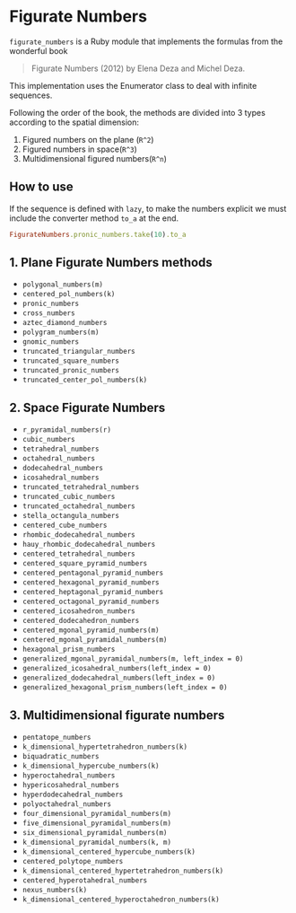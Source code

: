 # Figurate Numbers

`figurate_numbers` is a Ruby module that implements the formulas from the wonderful book
> Figurate Numbers (2012) by Elena Deza and Michel Deza.

This implementation uses the Enumerator class to deal with infinite sequences.

Following the order of the book, the methods are divided into 3 types according to the spatial dimension:

1. Figured numbers on the plane (`R^2`)
2. Figured numbers in space(`R^3`)
3. Multidimensional figured numbers(`R^n`)

## How to use

If the sequence is defined with `lazy`, to make the numbers explicit we must include the converter method `to_a` at the end.

```rb
FigurateNumbers.pronic_numbers.take(10).to_a
```



## 1. Plane Figurate Numbers methods

- `polygonal_numbers(m)`
- `centered_pol_numbers(k)`
- `pronic_numbers`
- `cross_numbers`
- `aztec_diamond_numbers`
- `polygram_numbers(m)`
- `gnomic_numbers`
- `truncated_triangular_numbers`
- `truncated_square_numbers`
- `truncated_pronic_numbers`
- `truncated_center_pol_numbers(k)`

## 2. Space Figurate Numbers

- `r_pyramidal_numbers(r)`
- `cubic_numbers`
- `tetrahedral_numbers`
- `octahedral_numbers`
- `dodecahedral_numbers`
- `icosahedral_numbers`
- `truncated_tetrahedral_numbers`
- `truncated_cubic_numbers`
- `truncated_octahedral_numbers`
- `stella_octangula_numbers`
- `centered_cube_numbers`
- `rhombic_dodecahedral_numbers`
- `hauy_rhombic_dodecahedral_numbers`
- `centered_tetrahedral_numbers`
- `centered_square_pyramid_numbers`
- `centered_pentagonal_pyramid_numbers`
- `centered_hexagonal_pyramid_numbers`
- `centered_heptagonal_pyramid_numbers`
- `centered_octagonal_pyramid_numbers`
- `centered_icosahedron_numbers`
- `centered_dodecahedron_numbers`
- `centered_mgonal_pyramid_numbers(m)`
- `centered_mgonal_pyramidal_numbers(m)`
- `hexagonal_prism_numbers`
- `generalized_mgonal_pyramidal_numbers(m, left_index = 0)`
- `generalized_icosahedral_numbers(left_index = 0)`
- `generalized_dodecahedral_numbers(left_index = 0)`
- `generalized_hexagonal_prism_numbers(left_index = 0)`

## 3. Multidimensional figurate numbers

- `pentatope_numbers`
- `k_dimensional_hypertetrahedron_numbers(k)`
- `biquadratic_numbers`
- `k_dimensional_hypercube_numbers(k)`
- `hyperoctahedral_numbers`
- `hypericosahedral_numbers`
- `hyperdodecahedral_numbers`
- `polyoctahedral_numbers`
- `four_dimensional_pyramidal_numbers(m)`
- `five_dimensional_pyramidal_numbers(m)`
- `six_dimensional_pyramidal_numbers(m)`
- `k_dimensional_pyramidal_numbers(k, m)`
- `k_dimensional_centered_hypercube_numbers(k)`
- `centered_polytope_numbers`
- `k_dimensional_centered_hypertetrahedron_numbers(k)`
- `centered_hyperotahedral_numbers`
- `nexus_numbers(k)`
- `k_dimensional_centered_hyperoctahedron_numbers(k)`


